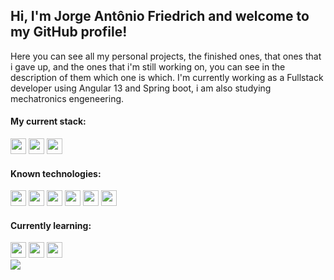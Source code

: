 
## Hi, I'm Jorge Antônio Friedrich and welcome to my GitHub profile!
<div>
  <p>
    Here you can see all my personal projects, the finished ones, that ones that i gave up, and the ones that i'm still working on, you can see in the description of  them which one is which. I'm currently working as a Fullstack developer using Angular 13 and Spring boot, i am also studying mechatronics engeneering.
  </p>
</div>

  #### My current stack: 
<div>
  <span>
    <img src="https://cdn.jsdelivr.net/gh/devicons/devicon/icons/java/java-original.svg" width="25" heigth="25"/>
    <img src="https://cdn.jsdelivr.net/gh/devicons/devicon/icons/angularjs/angularjs-original.svg" width="25" heigth="25"/>
    <img src="https://cdn.jsdelivr.net/gh/devicons/devicon/icons/postgresql/postgresql-plain.svg" width="25" heigth="25"/>
  </span>
</div>

  #### Known technologies: 
<div>
  <span>
    <img src="https://cdn.jsdelivr.net/gh/devicons/devicon/icons/java/java-original.svg" width="25" heigth="25"/>
    <img src="https://cdn.jsdelivr.net/gh/devicons/devicon/icons/angularjs/angularjs-original.svg" width="25" heigth="25"/>
    <img src="https://cdn.jsdelivr.net/gh/devicons/devicon/icons/css3/css3-original.svg" width="25" heigth="25"/>
    <img src="https://cdn.jsdelivr.net/gh/devicons/devicon/icons/ubuntu/ubuntu-plain.svg" width="25" heigth="25"/>
    <img src="https://cdn.jsdelivr.net/gh/devicons/devicon/icons/html5/html5-plain.svg" width="25" heigth="25"/>
    <img src="https://cdn.jsdelivr.net/gh/devicons/devicon/icons/postgresql/postgresql-plain.svg" width="25" heigth="25"/>
  </span>
</div>

  #### Currently learning:
<div>
  <span>
    <img src="https://cdn.jsdelivr.net/gh/devicons/devicon/icons/csharp/csharp-original.svg" width="25" heigth="25"/>
    <img src="https://cdn.jsdelivr.net/gh/devicons/devicon/icons/cplusplus/cplusplus-original.svg" width="25" heigth="25"/>
    <img src="https://cdn.jsdelivr.net/gh/devicons/devicon/icons/arduino/arduino-original-wordmark.svg" width="25" heigth="25"/>

</span>  
</div>
  
<div>
  <a href="https://www.linkedin.com/in/seu-usuário-linkedln-aqui" target="_blank"><img src="https://img.shields.io/badge/-LinkedIn-%230077B5?style=for-the-badge&logo=linkedin&logoColor=white" target="_blank"></a>
</div>

